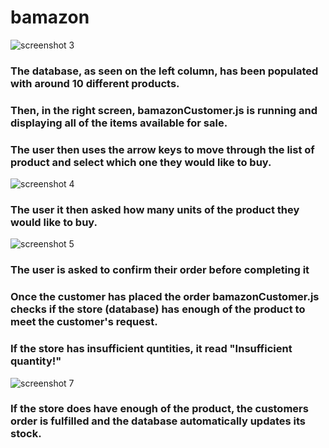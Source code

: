 # bamazon

![screenshot 3](https://user-images.githubusercontent.com/33135335/38774153-3273b7e4-402f-11e8-9583-2be5a1f6426a.png)
### The database, as seen on the left column, has been populated with around 10 different products.
### Then, in the right screen, bamazonCustomer.js is running and displaying all of the items available for sale.
### The user then uses the arrow keys to move through the list of product and select which one they would like to buy.

![screenshot 4](https://user-images.githubusercontent.com/33135335/38774184-876939c6-4030-11e8-9404-28ce549e0d9c.png)
### The user it then asked how many units of the product they would like to buy.

![screenshot 5](https://user-images.githubusercontent.com/33135335/38774192-c5215f5a-4030-11e8-8cbf-aa6da02180ca.png)
### The user is asked to confirm their order before completing it
### Once the customer has placed the order bamazonCustomer.js checks if the store (database) has enough of the product to meet the customer's request.

### If the store has insufficient quntities, it read "Insufficient quantity!"

![screenshot 7](https://user-images.githubusercontent.com/33135335/38774196-e7d5ebd8-4030-11e8-9d3a-4cc470579018.png)
### If the store does have enough of the product, the customers order is fulfilled and the database automatically updates its stock.
